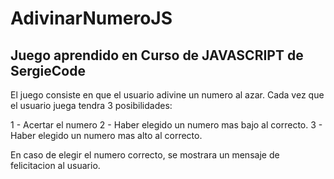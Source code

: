 # AdivinarNumeroJS

## Juego aprendido en Curso de JAVASCRIPT de SergieCode
El juego consiste en que el usuario adivine un numero al azar. Cada vez que el usuario juega tendra 3 posibilidades:

1 - Acertar el numero
2 - Haber elegido un numero mas bajo al correcto.
3 - Haber elegido un numero mas alto al correcto.

En caso de elegir el numero correcto, se mostrara un mensaje de felicitacion al usuario.

